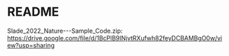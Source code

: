 # README

Slade_2022_Nature---Sample_Code.zip: https://drive.google.com/file/d/1BcPlB9INjvtRXufwh82feyDCBAMBgO0w/view?usp=sharing
